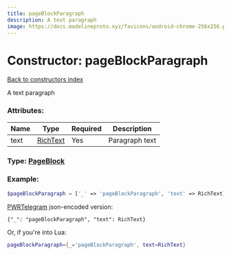 ```yaml
---
title: pageBlockParagraph
description: A text paragraph
image: https://docs.madelineproto.xyz/favicons/android-chrome-256x256.png
---
```

# Constructor: pageBlockParagraph  
[Back to constructors index](index.md)



A text paragraph

### Attributes:

| Name     |    Type       | Required | Description |
|----------|---------------|----------|-------------|
|text|[RichText](../types/RichText.md) | Yes|Paragraph text|



### Type: [PageBlock](../types/PageBlock.md)


### Example:

```php
$pageBlockParagraph = ['_' => 'pageBlockParagraph', 'text' => RichText];
```  

[PWRTelegram](https://pwrtelegram.xyz) json-encoded version:

```
{"_": "pageBlockParagraph", "text": RichText}
```


Or, if you're into Lua:

```lua
pageBlockParagraph={_='pageBlockParagraph', text=RichText}

```


